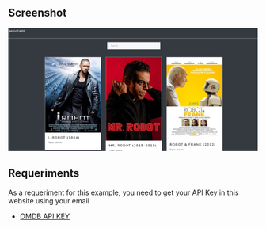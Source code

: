 ## Screenshot
![](./screenshot.png)

## Requeriments
As a requeriment for this example, you need to get your API Key in this website using your email


* [OMDB API KEY](http://www.omdbapi.com/)


